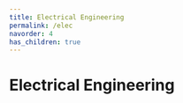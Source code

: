 ```yaml
---
title: Electrical Engineering
permalink: /elec
navorder: 4
has_children: true
---
```


# Electrical Engineering
